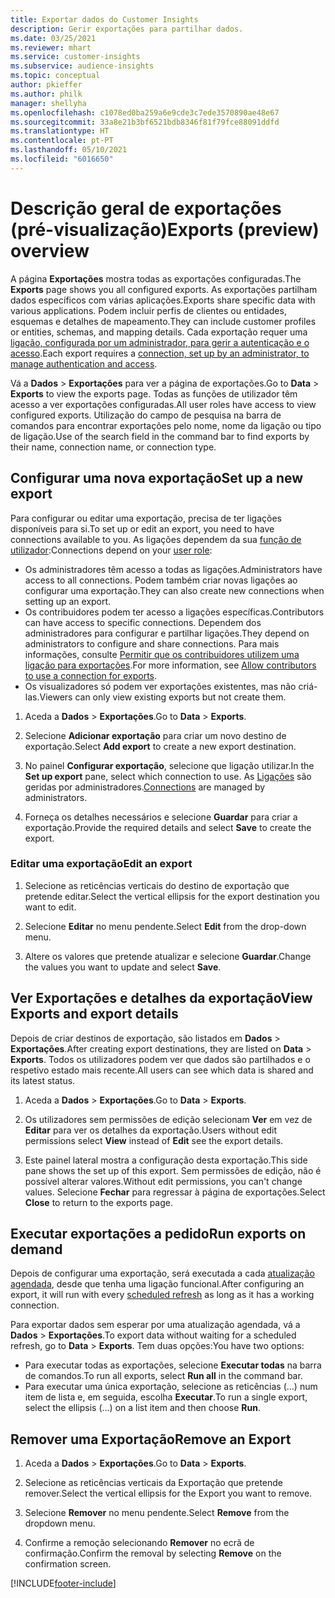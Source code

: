```yaml
---
title: Exportar dados do Customer Insights
description: Gerir exportações para partilhar dados.
ms.date: 03/25/2021
ms.reviewer: mhart
ms.service: customer-insights
ms.subservice: audience-insights
ms.topic: conceptual
author: pkieffer
ms.author: philk
manager: shellyha
ms.openlocfilehash: c1078ed0ba259a6e9cde3c7ede3570890ae48e67
ms.sourcegitcommit: 33a8e21b3bf6521bdb8346f81f79fce88091ddfd
ms.translationtype: HT
ms.contentlocale: pt-PT
ms.lasthandoff: 05/10/2021
ms.locfileid: "6016650"
---
```

# <a name="exports-preview-overview"></a><span data-ttu-id="a031d-103">Descrição geral de exportações (pré-visualização)</span><span class="sxs-lookup"><span data-stu-id="a031d-103">Exports (preview) overview</span></span>

<span data-ttu-id="a031d-104">A página **Exportações** mostra todas as exportações configuradas.</span><span class="sxs-lookup"><span data-stu-id="a031d-104">The **Exports** page shows you all configured exports.</span></span> <span data-ttu-id="a031d-105">As exportações partilham dados específicos com várias aplicações.</span><span class="sxs-lookup"><span data-stu-id="a031d-105">Exports share specific data with various applications.</span></span> <span data-ttu-id="a031d-106">Podem incluir perfis de clientes ou entidades, esquemas e detalhes de mapeamento.</span><span class="sxs-lookup"><span data-stu-id="a031d-106">They can include customer profiles or entities, schemas, and mapping details.</span></span> <span data-ttu-id="a031d-107">Cada exportação requer uma [ligação, configurada por um administrador, para gerir a autenticação e o acesso](connections.md).</span><span class="sxs-lookup"><span data-stu-id="a031d-107">Each export requires a [connection, set up by an administrator, to manage authentication and access](connections.md).</span></span>

<span data-ttu-id="a031d-108">Vá a **Dados** > **Exportações** para ver a página de exportações.</span><span class="sxs-lookup"><span data-stu-id="a031d-108">Go to **Data** > **Exports** to view the exports page.</span></span> <span data-ttu-id="a031d-109">Todas as funções de utilizador têm acesso a ver exportações configuradas.</span><span class="sxs-lookup"><span data-stu-id="a031d-109">All user roles have access to view configured exports.</span></span> <span data-ttu-id="a031d-110">Utilização do campo de pesquisa na barra de comandos para encontrar exportações pelo nome, nome da ligação ou tipo de ligação.</span><span class="sxs-lookup"><span data-stu-id="a031d-110">Use of the search field in the command bar to find exports by their name, connection name, or connection type.</span></span>

## <a name="set-up-a-new-export"></a><span data-ttu-id="a031d-111">Configurar uma nova exportação</span><span class="sxs-lookup"><span data-stu-id="a031d-111">Set up a new export</span></span>

<span data-ttu-id="a031d-112">Para configurar ou editar uma exportação, precisa de ter ligações disponíveis para si.</span><span class="sxs-lookup"><span data-stu-id="a031d-112">To set up or edit an export, you need to have connections available to you.</span></span> <span data-ttu-id="a031d-113">As ligações dependem da sua [função de utilizador](permissions.md):</span><span class="sxs-lookup"><span data-stu-id="a031d-113">Connections depend on your [user role](permissions.md):</span></span>
- <span data-ttu-id="a031d-114">Os administradores têm acesso a todas as ligações.</span><span class="sxs-lookup"><span data-stu-id="a031d-114">Administrators have access to all connections.</span></span> <span data-ttu-id="a031d-115">Podem também criar novas ligações ao configurar uma exportação.</span><span class="sxs-lookup"><span data-stu-id="a031d-115">They can also create new connections when setting up an export.</span></span>
- <span data-ttu-id="a031d-116">Os contribuidores podem ter acesso a ligações específicas.</span><span class="sxs-lookup"><span data-stu-id="a031d-116">Contributors can have access to specific connections.</span></span> <span data-ttu-id="a031d-117">Dependem dos administradores para configurar e partilhar ligações.</span><span class="sxs-lookup"><span data-stu-id="a031d-117">They depend on administrators to configure and share connections.</span></span> <span data-ttu-id="a031d-118">Para mais informações, consulte [Permitir que os contribuidores utilizem uma ligação para exportações](connections.md#allow-contributors-to-use-a-connection-for-exports).</span><span class="sxs-lookup"><span data-stu-id="a031d-118">For more information, see [Allow contributors to use a connection for exports](connections.md#allow-contributors-to-use-a-connection-for-exports).</span></span>
- <span data-ttu-id="a031d-119">Os visualizadores só podem ver exportações existentes, mas não criá-las.</span><span class="sxs-lookup"><span data-stu-id="a031d-119">Viewers can only view existing exports but not create them.</span></span>

1. <span data-ttu-id="a031d-120">Aceda a **Dados** > **Exportações**.</span><span class="sxs-lookup"><span data-stu-id="a031d-120">Go to **Data** > **Exports**.</span></span>

1. <span data-ttu-id="a031d-121">Selecione **Adicionar exportação** para criar um novo destino de exportação.</span><span class="sxs-lookup"><span data-stu-id="a031d-121">Select **Add export** to create a new export destination.</span></span>

1. <span data-ttu-id="a031d-122">No painel **Configurar exportação**, selecione que ligação utilizar.</span><span class="sxs-lookup"><span data-stu-id="a031d-122">In the **Set up export** pane, select which connection to use.</span></span> <span data-ttu-id="a031d-123">As [Ligações](connections.md) são geridas por administradores.</span><span class="sxs-lookup"><span data-stu-id="a031d-123">[Connections](connections.md) are managed by administrators.</span></span> 

1. <span data-ttu-id="a031d-124">Forneça os detalhes necessários e selecione **Guardar** para criar a exportação.</span><span class="sxs-lookup"><span data-stu-id="a031d-124">Provide the required details and select **Save** to create the export.</span></span>

### <a name="edit-an-export"></a><span data-ttu-id="a031d-125">Editar uma exportação</span><span class="sxs-lookup"><span data-stu-id="a031d-125">Edit an export</span></span>

1. <span data-ttu-id="a031d-126">Selecione as reticências verticais do destino de exportação que pretende editar.</span><span class="sxs-lookup"><span data-stu-id="a031d-126">Select the vertical ellipsis for the export destination you want to edit.</span></span>

1. <span data-ttu-id="a031d-127">Selecione **Editar** no menu pendente.</span><span class="sxs-lookup"><span data-stu-id="a031d-127">Select **Edit** from the drop-down menu.</span></span>

1. <span data-ttu-id="a031d-128">Altere os valores que pretende atualizar e selecione **Guardar**.</span><span class="sxs-lookup"><span data-stu-id="a031d-128">Change the values you want to update and select **Save**.</span></span>

## <a name="view-exports-and-export-details"></a><span data-ttu-id="a031d-129">Ver Exportações e detalhes da exportação</span><span class="sxs-lookup"><span data-stu-id="a031d-129">View Exports and export details</span></span>

<span data-ttu-id="a031d-130">Depois de criar destinos de exportação, são listados em **Dados** > **Exportações**.</span><span class="sxs-lookup"><span data-stu-id="a031d-130">After creating export destinations, they are listed on **Data** > **Exports**.</span></span> <span data-ttu-id="a031d-131">Todos os utilizadores podem ver que dados são partilhados e o respetivo estado mais recente.</span><span class="sxs-lookup"><span data-stu-id="a031d-131">All users can see which data is shared and its latest status.</span></span>

1. <span data-ttu-id="a031d-132">Aceda a **Dados** > **Exportações**.</span><span class="sxs-lookup"><span data-stu-id="a031d-132">Go to **Data** > **Exports**.</span></span>

1. <span data-ttu-id="a031d-133">Os utilizadores sem permissões de edição selecionam **Ver** em vez de **Editar** para ver os detalhes da exportação.</span><span class="sxs-lookup"><span data-stu-id="a031d-133">Users without edit permissions select **View** instead of **Edit** see the export details.</span></span>

1. <span data-ttu-id="a031d-134">Este painel lateral mostra a configuração desta exportação.</span><span class="sxs-lookup"><span data-stu-id="a031d-134">This side pane shows the set up of this export.</span></span> <span data-ttu-id="a031d-135">Sem permissões de edição, não é possível alterar valores.</span><span class="sxs-lookup"><span data-stu-id="a031d-135">Without edit permissions, you can't change values.</span></span> <span data-ttu-id="a031d-136">Selecione **Fechar** para regressar à página de exportações.</span><span class="sxs-lookup"><span data-stu-id="a031d-136">Select **Close** to return to the exports page.</span></span>

## <a name="run-exports-on-demand"></a><span data-ttu-id="a031d-137">Executar exportações a pedido</span><span class="sxs-lookup"><span data-stu-id="a031d-137">Run exports on demand</span></span>

<span data-ttu-id="a031d-138">Depois de configurar uma exportação, será executada a cada [atualização agendada](system.md#schedule-tab), desde que tenha uma ligação funcional.</span><span class="sxs-lookup"><span data-stu-id="a031d-138">After configuring an export, it will run with every [scheduled refresh](system.md#schedule-tab) as long as it has a working connection.</span></span>

<span data-ttu-id="a031d-139">Para exportar dados sem esperar por uma atualização agendada, vá a **Dados** > **Exportações**.</span><span class="sxs-lookup"><span data-stu-id="a031d-139">To export data without waiting for a scheduled refresh, go to **Data** > **Exports**.</span></span> <span data-ttu-id="a031d-140">Tem duas opções:</span><span class="sxs-lookup"><span data-stu-id="a031d-140">You have two options:</span></span>

- <span data-ttu-id="a031d-141">Para executar todas as exportações, selecione **Executar todas** na barra de comandos.</span><span class="sxs-lookup"><span data-stu-id="a031d-141">To run all exports, select **Run all** in the command bar.</span></span> 
- <span data-ttu-id="a031d-142">Para executar uma única exportação, selecione as reticências (...) num item de lista e, em seguida, escolha **Executar**.</span><span class="sxs-lookup"><span data-stu-id="a031d-142">To run a single export, select the ellipsis (...) on a list item and then choose **Run**.</span></span>

## <a name="remove-an-export"></a><span data-ttu-id="a031d-143">Remover uma Exportação</span><span class="sxs-lookup"><span data-stu-id="a031d-143">Remove an Export</span></span>

1. <span data-ttu-id="a031d-144">Aceda a **Dados** > **Exportações**.</span><span class="sxs-lookup"><span data-stu-id="a031d-144">Go to **Data** > **Exports**.</span></span>

1. <span data-ttu-id="a031d-145">Selecione as reticências verticais da Exportação que pretende remover.</span><span class="sxs-lookup"><span data-stu-id="a031d-145">Select the vertical ellipsis for the Export you want to remove.</span></span>

1. <span data-ttu-id="a031d-146">Selecione **Remover** no menu pendente.</span><span class="sxs-lookup"><span data-stu-id="a031d-146">Select **Remove** from the dropdown menu.</span></span>

1. <span data-ttu-id="a031d-147">Confirme a remoção selecionando **Remover** no ecrã de confirmação.</span><span class="sxs-lookup"><span data-stu-id="a031d-147">Confirm the removal by selecting **Remove** on the confirmation screen.</span></span>


[!INCLUDE[footer-include](../includes/footer-banner.md)]
